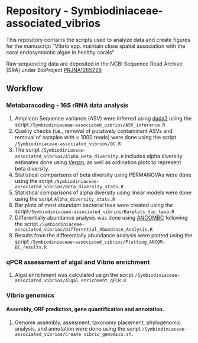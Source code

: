 # Repository - Symbiodiniaceae-associated_vibrios

This repository contains the scripts used to analyze data and create figures for the manuscript "Vibrio spp. maintain close spatial association with the coral endosymbiotic algae in healthy corals"

Raw sequencing data are deposited in the NCBI Sequence Read Archive (SRA) under BioProject [PRJNA1265228](https://www.ncbi.nlm.nih.gov/bioproject/PRJNA1265228)

## Workflow

### Metabaracoding - 16S rRNA data analysis
1. Amplicon Sequence variance (ASV) were inferred using [dada2](https://github.com/benjjneb/dada2) using the script `/Symbiodiniaceae-associated_vibrios/ASV_inference.R`
2. Quality checks (i.e., removal of putatively contaminant ASVs and removal of samples with < 1000 reads) were done using the script `/Symbiodiniaceae-associated_vibrios/QC.R`
3. The script `/Symbiodiniaceae-associated_vibrios/Alpha_Beta_diversity.R` includes alpha diversity estimates done using [Vegan](https://github.com/vegandevs/vegan), as well as ordination plots to represent beta diversity.
4. Statistical comparisons of beta diversity using PERMANOVAs were done using the script `/Symbiodiniaceae-associated_vibrios/Beta_diversity_stats.R`
5. Statistical comparisons of alpha diversity using linear models were done using the script `Alpha_diversity_stats.R`
6. Bar plots of most abundant bacterial taxa were created using the script`/Symbiodiniaceae-associated_vibrios/Barplots_top_taxa.R`
7. Differentially abundance analysis was done using [ANCOMBC](https://github.com/FrederickHuangLin/ANCOMBC) following the script `/Symbiodiniaceae-associated_vibrios/Differential_Abundance_Analysis.R`
8. Results from the differentially abundance analysis were plotted using the script `/Symbiodiniaceae-associated_vibrios/Plotting_ANCOM-BC_results.R`

### qPCR assessment of algal and Vibrio enrichment
1. Algal enrichment was calculated usign the script `/Symbiodiniaceae-associated_vibrios/Algal_enrichment_qPCR.R`

### Vibrio genomics
#### Assembly, ORF prediction, gene quantification and annotation.
1. Genome assembly, assesment, taxonomy placement, phylogenomic analysis, and annotation were done using the script `/Symbiodiniaceae-associated_vibrios/Create vibrio_genomics.sh.`
